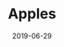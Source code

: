 ---
title: Apples
date: '2019-06-29'
thumb_image: images/mar-4yo/4-mar-apples.jpg
thumb_image_alt: Apples
image: images/mar-4yo/4-mar-apples.jpg
image_alt: Apples
template: project
---	